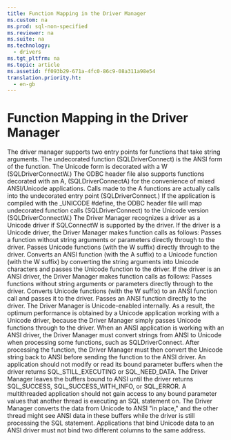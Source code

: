 ```yaml
---
title: Function Mapping in the Driver Manager
ms.custom: na
ms.prod: sql-non-specified
ms.reviewer: na
ms.suite: na
ms.technology: 
  - drivers
ms.tgt_pltfrm: na
ms.topic: article
ms.assetid: ff093b29-671a-4fc0-86c9-08a311a98e54
translation.priority.ht: 
  - en-gb
---
```

# Function Mapping in the Driver Manager
<?xml version="1.0" encoding="utf-8"?>
<developerConceptualDocument xmlns="http://ddue.schemas.microsoft.com/authoring/2003/5" xmlns:xlink="http://www.w3.org/1999/xlink" xmlns:xsi="http://www.w3.org/2001/XMLSchema-instance" xsi:schemaLocation="http://ddue.schemas.microsoft.com/authoring/2003/5 http://dduestorage.blob.core.windows.net/ddueschema/developer.xsd">
  <introduction>
    <para>The driver manager supports two entry points for functions that take string arguments. The undecorated function (<legacyBold>SQLDriverConnect</legacyBold>) is the ANSI form of the function. The Unicode form is decorated with a <legacyItalic>W</legacyItalic> (<legacyBold>SQLDriverConnectW</legacyBold>.)</para>
    <para>The ODBC header file also supports functions decorated with an <legacyItalic>A,</legacyItalic> (<legacyBold>SQLDriverConnectA</legacyBold>) for the convenience of mixed ANSI/Unicode applications. Calls made to the <legacyBold>A</legacyBold> functions are actually calls into the undecorated entry point (<legacyBold>SQLDriverConnect</legacyBold>.)</para>
    <para>If the application is compiled with the _UNICODE <legacyBold>#define</legacyBold>, the ODBC header file will map undecorated function calls (<legacyBold>SQLDriverConnect</legacyBold>) to the Unicode version (<legacyBold>SQLDriverConnectW</legacyBold>.)</para>
    <para>The Driver Manager recognizes a driver as a Unicode driver if <legacyBold>SQLConnectW</legacyBold> is supported by the driver.</para>
    <para>If the driver is a Unicode driver, the Driver Manager makes function calls as follows:  </para>
    <list class="bullet">
      <listItem>
        <para>Passes a function without string arguments or parameters directly through to the driver.</para>
      </listItem>
      <listItem>
        <para>Passes Unicode functions (with the <legacyItalic>W</legacyItalic> suffix) directly through to the driver.</para>
      </listItem>
      <listItem>
        <para>Converts an ANSI function (with the <legacyItalic>A</legacyItalic> suffix) to a Unicode function (with the <legacyItalic>W</legacyItalic> suffix) by converting the string arguments into Unicode characters and passes the Unicode function to the driver.</para>
      </listItem>
    </list>
    <para>If the driver is an ANSI driver, the Driver Manager makes function calls as follows:  </para>
    <list class="bullet">
      <listItem>
        <para>Passes functions without string arguments or parameters directly through to the driver.</para>
      </listItem>
      <listItem>
        <para>Converts Unicode functions (with the <legacyItalic>W</legacyItalic> suffix) to an ANSI function call and passes it to the driver.</para>
      </listItem>
      <listItem>
        <para>Passes an ANSI function directly to the driver.</para>
      </listItem>
    </list>
    <para>The Driver Manager is Unicode-enabled internally. As a result, the optimum performance is obtained by a Unicode application working with a Unicode driver, because the Driver Manager simply passes Unicode functions through to the driver. When an ANSI application is working with an ANSI driver, the Driver Manager must convert strings from ANSI to Unicode when processing some functions, such as <legacyBold>SQLDriverConnect</legacyBold>. After processing the function, the Driver Manager must then convert the Unicode string back to ANSI before sending the function to the ANSI driver.</para>
    <para>An application should not modify or read its bound parameter buffers when the driver returns SQL_STILL_EXECUTING or SQL_NEED_DATA. The Driver Manager leaves the buffers bound to ANSI until the driver returns SQL_SUCCESS, SQL_SUCCESS_WITH_INFO, or SQL_ERROR. A multithreaded application should not gain access to any bound parameter values that another thread is executing an SQL statement on. The Driver Manager converts the data from Unicode to ANSI "in place," and the other thread might see ANSI data in these buffers while the driver is still processing the SQL statement. Applications that bind Unicode data to an ANSI driver must not bind two different columns to the same address.</para>
  </introduction>
  <relatedTopics />
</developerConceptualDocument>